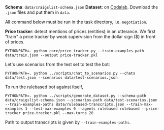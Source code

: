 **Schema**: `data/craigslist-schema.json`
**Dataset**: on [Codalab](https://codalab.stanford.edu/bundles/0xd37b585db49243adbba3afe3960b42a2/).
Download the `.json` files and put them in `data`.

All command below must be run in the task directory, i.e. `negotiation`.

**Price tracker**: detect mentions of prices (entities) in an utterance.
We first "train" a price tracker by weak supervision from the dollar sign ($) in front of prices.
```
PYTHONPATH=. python core/price_tracker.py --train-examples-path data/train.json --output price-tracker.pkl
```

Let's use scenarios from the test set to test the bot:
```
PYTHONPATH=. python ../scripts/chat_to_scenarios.py --chats data/test.json --scenarios data/test-scenarios.json
```

To run the rulebased bot against itself,
```
PYTHONPATH=. python ../scripts/generate_dataset.py --schema-path data/craigslist-schema.json --scenarios-path data/test-scenarios.json --train-examples-paths data/rulebased-transcripts.json --train-max-examples 1 --test-max-examples 0 --agents rulebased rulebased --price-tracker price-tracker.pkl --max-turns 20 
```
Path to output transcripts is given by `--train-examples-paths`.
